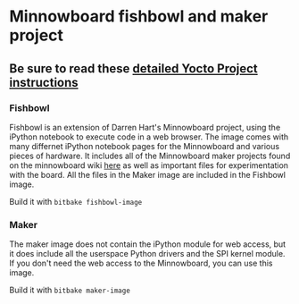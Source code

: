 # Minnowboard fishbowl and maker project
## Be sure to read these [detailed Yocto Project instructions](http://wiki.minnowboard.org/Projects/Maker_Yocto)
### Fishbowl
Fishbowl is an extension of Darren Hart's Minnowboard project, using the iPython notebook to execute code in a web browser. The image comes with many differnet iPython notebook pages for the Minnowboard and various pieces of hardware. It includes all of the Minnowboard maker projects found on the minnowboard wiki [here](http://wiki.minnowboard.org/Projects) as well as important files for experimentation with the board. All the files in the Maker image are included in the Fishbowl image.

Build it with `bitbake fishbowl-image`

### Maker
The maker image does not contain the iPython module for web access, but it does include all the userspace Python drivers and the SPI kernel module. If you don't need the web access to the Minnowboard, you can use this image.

Build it with `bitbake maker-image`
